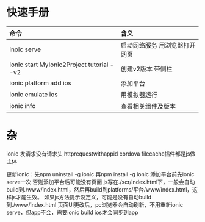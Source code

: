 

# 快速手册
命令|含义
:-|:-|
inoic serve |启动网络服务 用浏览器打开网页
ionic start MyIonic2Project tutorial --v2 |创建v2版本 带侧栏
ionic platform add ios |添加平台
ionic emulate ios |用模拟器运行
ionic info |查看相关组件及版本

# 杂
ionic 发请求没有请求头 httprequestwithappid
cordova filecache插件都是js做主体

更新ionic：先npm uninstall -g ionic 再npm install -g ionic
添加平台前先ionic serve一次 否则添加平台后可能没有页面
js写在./scr/index.html下，一般会自动build到./www/index.html，然后再build到platforms/平台/www/index.html，这样js才能生效。
如果js方法提示没定义，可能是没有自动build到./www/index.html
页面UI更改后，pc浏览器会自动刷新，不用重新ionic serve，但app不会，需要ionic build ios才会同步到app
